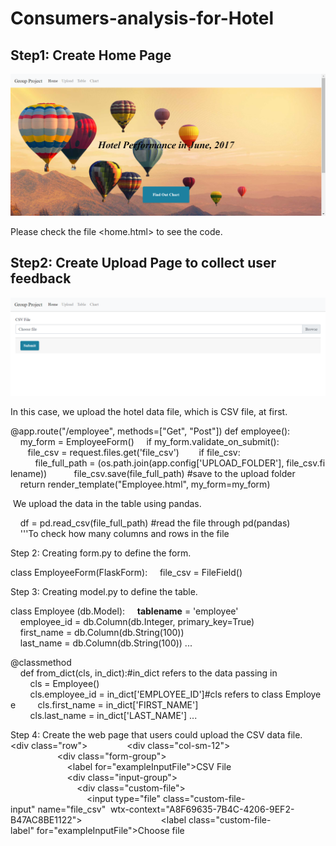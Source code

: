 # Consumers-analysis-for-Hotel

## Step1: Create Home Page

![group_project](https://github.com/sichensong-99/Web-Application-Projects/blob/master/pics/group_project.png)

Please check the file <home.html> to see the code.

## Step2: Create Upload Page to collect user feedback

![upload](https://github.com/sichensong-99/Web-Application-Projects/blob/master/pics/upload_page.png)

In this case, we upload the hotel data file, which is CSV file, at first.

@app.route("/employee", methods=["Get", "Post"])
def employee():
    my_form = EmployeeForm()
    if my_form.validate_on_submit():
       file_csv = request.files.get('file_csv')
       if file_csv:
          file_full_path = (os.path.join(app.config['UPLOAD_FOLDER'], file_csv.filename))
          file_csv.save(file_full_path) #save to the upload folder
    return render_template("Employee.html", my_form=my_form)

 We upload the data in the table using pandas.
 
    df = pd.read_csv(file_full_path) #read the file through pd(pandas)
    '''To check how many columns and rows in the file
    
Step 2: Creating form.py to define the form.

class EmployeeForm(FlaskForm):
    file_csv = FileField()
    
Step 3: Creating model.py to define the table.

class Employee (db.Model):
    __tablename__ = 'employee'
    employee_id = db.Column(db.Integer, primary_key=True)
    first_name = db.Column(db.String(100))
    last_name = db.Column(db.String(100))
    ...
    
@classmethod
    def from_dict(cls, in_dict):#in_dict refers to the data passing in
        cls = Employee() 
        cls.employee_id = in_dict['EMPLOYEE_ID']#cls refers to class Employee
        cls.first_name = in_dict['FIRST_NAME']
        cls.last_name = in_dict['LAST_NAME']
        ...
        
Step 4: Create the web page that users could upload the CSV data file.
<div class="row">
               <div class="col-sm-12">
                   <div class="form-group">
                       <label for="exampleInputFile">CSV File</label>
                       <div class="input-group">
                           <div class="custom-file">
                               <input type="file" class="custom-file-input" name="file_csv"  wtx-context="A8F69635-7B4C-4206-9EF2-B47AC8BE1122">
                               <label class="custom-file-label" for="exampleInputFile">Choose file</label>
                           </div></div></div></div></div>
